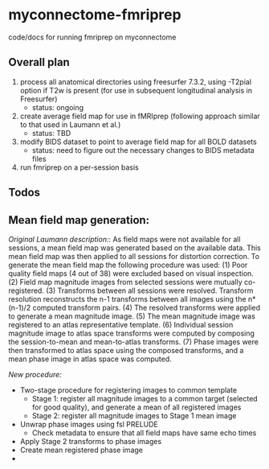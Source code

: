 # myconnectome-fmriprep

code/docs for running fmriprep on myconnectome

## Overall plan

1. process all anatomical directories using freesurfer 7.3.2, using -T2pial option if T2w is present (for use in subsequent longitudinal analysis in Freesurfer)
   - status: ongoing
2. create average field map for use in fMRIprep (following approach similar to that used in Laumann et al.)
   - status: TBD
3. modify BIDS dataset to point to average field map for all BOLD datasets
   - status: need to figure out the necessary changes to BIDS metadata files
4. run fmriprep on a per-session basis

## Todos

## Mean field map generation:

*Original Laumann description:*: As field maps were not available for all sessions, a mean field
map was generated based on the available data. This mean field map was then applied to
all sessions for distortion correction. To generate the mean field map the following
procedure was used: (1) Poor quality field maps (4 out of 38) were excluded based on
visual inspection. (2) Field map magnitude images from selected sessions were mutually
co-registered. (3) Transforms between all sessions were resolved. Transform resolution
reconstructs the n-1 transforms between all images using the n*(n-1)/2 computed
transform pairs. (4) The resolved transforms were applied to generate a mean magnitude
image. (5) The mean magnitude image was registered to an atlas representative template.
(6) Individual session magnitude image to atlas space transforms were computed by
composing the session-to-mean and mean-to-atlas transforms. (7) Phase images were
then transformed to atlas space using the composed transforms, and a mean phase image
in atlas space was computed. 

*New procedure:*
- Two-stage procedure for registering images to common template
    - Stage 1: register all magnitude images to a common target (selected for good quality), and generate a mean of all registered images
    - Stage 2: register all magnitude images to Stage 1 mean image
- Unwrap phase images using fsl PRELUDE
  - Check metadata to ensure that all field maps have same echo times
- Apply Stage 2 transforms to phase images
- Create mean registered phase image
- 